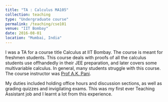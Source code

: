 ```yaml
---
title: "TA : Calculus MA105"
collection: teaching
type: "Undergraduate course"
permalink: /teaching/cse101
venue: "IIT Bombay"
date: 2016-08-01
location: "Mumbai, India"
---
```


I was a TA for a course title Calculus at IIT Bombay. The course is meant for freshmen students. This course deals with proofs of all the calculus students use offhandedly in their JEE preparation, and later covers some multivariable calculus. In general, many students struggle with this course.
The course instructor was [Prof A.K. Pani](http://www.math.iitb.ac.in/~akp/).

My duties included holding office hours and discussion sections, as well as grading quizzes and invigilating exams.
This was my first ever Teaching Assistant job and I learnt a lot from this experience.
